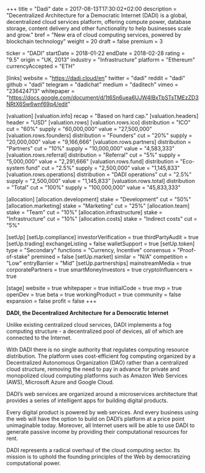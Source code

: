 +++
title = "Dadi"
date = 2017-08-13T17:30:02+02:00
description = "Decentralized Architecture for a Democratic Internet (DADI) is a global, decentralized cloud services platform, offering compute power, database storage, content delivery and other functionality to help businesses scale and grow."
bref = "New era of cloud computing services, powered by blockchain technology"
weight = 20
draft = false
premium = 3

ticker = "DADI"
startDate = 2018-01-22
endDate = 2018-02-28
rating = "9.5"
origin = "UK, 2013"
industry = "Infrastructure"
platform = "Ethereum"
currencyAccepted = "ETH"

[links]
  website = "https://dadi.cloud/en"
  twitter = "dadi"
  reddit = "dadi"
  github = "dadi"
  telegram = "dadichat"
  medium = "daditech"
  vimeo = "236424713"
  whitepaper = "https://docs.google.com/document/d/1t6Sn6uea6UJW4IBxTbSTsTMEzZD3NRtX6Sw6wnf69q4/edit"

[valuation]
  [valuation.info]
    recap = "Based on hard cap."
  [valuation.headers]
    header = "USD"
  [valuation.rows]
    [valuation.rows.ico]
      distribution = "ICO"
      cut = "60%"
      supply = "60,000,000"
      value = "27,500,000"
    [valuation.rows.founders]
      distribution = "Founders"
      cut = "20%"
      supply = "20,000,000"
      value = "9,166,666"
    [valuation.rows.partners]
      distribution = "Partners"
      cut = "10%"
      supply = "10,000,000"
      value = "4,583,333"
    [valuation.rows.referral]
      distribution = "Referral"
      cut = "5%"
      supply = "5,000,000"
      value = "2,291,666"
    [valuation.rows.fund]
      distribution = "Eco-system fund"
      cut = "2.5%"
      supply = "2,500,000"
      value = "1,145,833"
    [valuation.rows.operations]
      distribution = "DADI operations"
      cut = "2.5%"
      supply = "2,500,000"
      value = "1,145,833"
    [valuation.rows.total]
      distribution = "Total"
      cut = "100%"
      supply = "100,000,000"
      value = "45,833,333"

[allocation]
  [allocation.development]
    stake = "Development"
    cut = "50%"
  [allocation.marketing]
    stake = "Marketing"
    cut = "25%"
  [allocation.team]
    stake = "Team"
    cut = "10%"
  [allocation.infrastructure]
    stake = "Infrastructure"
    cut = "10%"
  [allocation.costs]
    stake = "Indirect costs"
    cut = "5%"


[setUp]
  [setUp.compliance]
    investorVerification = true
    thirdPartyAudit = true
  [setUp.trading]
    exchangeListing = false
    walletSupport = true
  [setUp.token]
    type = "Secondary"
    functions = "Currency, Incentive"
    consensus = "Proof-of-stake"
    premined = false
  [setUp.market]
    similar = "N/A"
    competition = "Low"
    entryBarrier = "Mid"
  [setUp.partnerships]
    mainstreamMedia = true
    corporatePartners = true
    smartMoneyInvestors = true
    cryptoInfluencers = true

[stage]
  website = true
  whitepaper = true
  initialCode = true
  mvp = true
  openDev = true
  beta = true
  workingProduct = true
  community = false
  expansion = false
  profit = false
+++

**DADI, the Decentralized Architecture for a Democratic Internet**

Unlike existing centralized cloud services, DADI implements a fog computing structure - a decentralized pool of devices, all of which are connected to the Internet.

With DADI there is no single authority that regulates computing resource distribution. The platform uses cost-efficient fog computing organized by a Decentralized Autonomous Organization (DAO) rather than a centralized cloud structure, removing the need to pay in advance for private and monopolized cloud computing platforms such as Amazon Web Services (AWS), Microsoft Azure and Google Cloud.

DADI’s web services are organized around a microservices architecture that provides a series of intelligent apps for building digital products.

Every digital product is powered by web services. And every business using the web will have the option to build on DADI’s platform at a price point unimaginable today. Moreover, all Internet users will be able to use DADI to generate passive income by providing their computational resources for rent.

DADI represents a radical overhaul of the cloud computing sector. Its mission is to uphold the founding principles of the Web by democratizing computational power.
